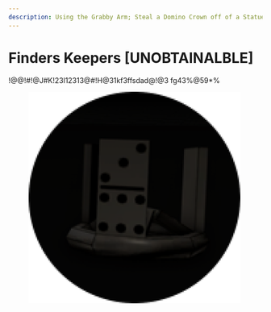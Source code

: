 ```yaml
---
description: Using the Grabby Arm; Steal a Domino Crown off of a Statue
---
```


# Finders Keepers \[UNOBTAINALBLE]

!@@!#!@J#K!23l12313@#!H@31kf3ffsdad@!@3 fg43%$@$59\*%

<figure><img src="../../.gitbook/assets/image (1).png" alt=""><figcaption></figcaption></figure>
